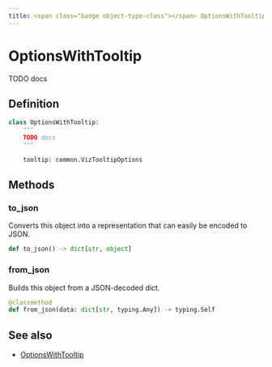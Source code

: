 ```yaml
---
title: <span class="badge object-type-class"></span> OptionsWithTooltip
---
```

# <span class="badge object-type-class"></span> OptionsWithTooltip

TODO docs

## Definition

```python
class OptionsWithTooltip:
    """
    TODO docs
    """

    tooltip: common.VizTooltipOptions
```
## Methods

### <span class="badge object-method"></span> to_json

Converts this object into a representation that can easily be encoded to JSON.

```python
def to_json() -> dict[str, object]
```

### <span class="badge object-method"></span> from_json

Builds this object from a JSON-decoded dict.

```python
@classmethod
def from_json(data: dict[str, typing.Any]) -> typing.Self
```

## See also

 * <span class="badge builder"></span> [OptionsWithTooltip](./builder-OptionsWithTooltip.md)
